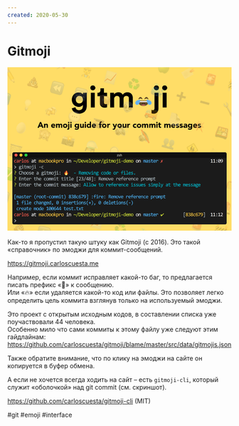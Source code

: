 ```yaml
---
created: 2020-05-30
---
```


# Gitmoji

![Gitmoji promo](gitmoji.png "Gitmoji promo")

Как-то я пропустил такую штуку как Gitmoji (с 2016).
Это такой «справочник» по эмоджи для коммит-сообщений.

https://gitmoji.carloscuesta.me

Например, если коммит исправляет какой-то баг, то предлагается писать префикс «🐛» к сообщению.  
Или «🔥» если удаляется какой-то код или файлы. Это позволяет легко определить цель коммита взглянув только на используемый эмоджи.

Это проект с открытым исходным кодов, в составлении списка уже поучаствовали 44 человека.  
Особенно мило что сами коммиты к этому файлу уже следуют этим гайдлайнам:
https://github.com/carloscuesta/gitmoji/blame/master/src/data/gitmojis.json

Также обратите внимание, что по клику на эмоджи на сайте он копируется в буфер обмена.

А если не хочется всегда ходить на сайт – есть `gitmoji-cli`, который служит «оболочкой» над git commit (см. скриншот).

https://github.com/carloscuesta/gitmoji-cli (MIT)

#git #emoji #interface
